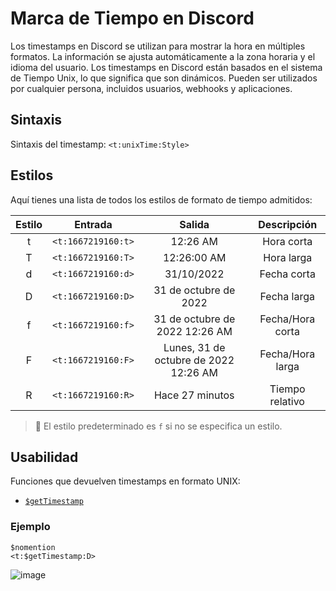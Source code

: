 # Marca de Tiempo en Discord

Los timestamps en Discord se utilizan para mostrar la hora en múltiples formatos. La información se ajusta automáticamente a la zona horaria y el idioma del usuario. Los timestamps en Discord están basados en el sistema de Tiempo Unix, lo que significa que son dinámicos. Pueden ser utilizados por cualquier persona, incluidos usuarios, webhooks y aplicaciones.

## Sintaxis

Sintaxis del timestamp: `<t:unixTime:Style>`

## Estilos

Aquí tienes una lista de todos los estilos de formato de tiempo admitidos:

| Estilo | Entrada | Salida | Descripción |
| :---: | :---: | :---: | :---: |
| t | `<t:1667219160:t>` | 12:26 AM | Hora corta |
| T | `<t:1667219160:T>` | 12:26:00 AM | Hora larga |
| d | `<t:1667219160:d>` | 31/10/2022 | Fecha corta |
| D | `<t:1667219160:D>` | 31 de octubre de 2022 | Fecha larga |
| f | `<t:1667219160:f>` | 31 de octubre de 2022 12:26 AM | Fecha/Hora corta |
| F | `<t:1667219160:F>` | Lunes, 31 de octubre de 2022 12:26 AM | Fecha/Hora larga |
| R | `<t:1667219160:R>` | Hace 27 minutos | Tiempo relativo |

> 📌 El estilo predeterminado es `f` si no se especifica un estilo.

## Usabilidad

Funciones que devuelven timestamps en formato UNIX:
- [`$getTimestamp`](../funciones/getTimestamp.md)

### Ejemplo

```
$nomention
<t:$getTimestamp:D>
```

![image](https://user-images.githubusercontent.com/113247745/199022364-84ebdc91-4259-4f1f-9299-832784349db4.png)